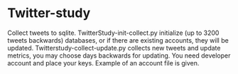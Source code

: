 # Twitter-study
Collect tweets to sqlite. TwitterStudy-init-collect.py initialize (up to 3200 tweets backwards)
databases, or if there are existing accounts, they will be updated.
Twitterstudy-collect-update.py collects new tweets and update metrics, you may choose days 
backwards for updating.
You need developer account and place your keys.
Example of an account file is given.



